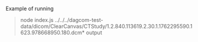 
Example of running

> node index.js ../../../dagcom-test-data/dicom/ClearCanvas/CTStudy/1.2.840.113619.2.30.1.1762295590.1623.978668950.180.dcm* output 



